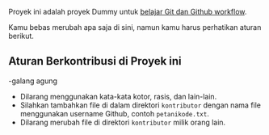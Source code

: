 Proyek ini adalah proyek Dummy untuk [belajar Git
dan Github workflow](https://www.petanikode.com/github-workflow/).

Kamu bebas merubah apa saja di sini, namun kamu harus
perhatikan aturan berikut.

## Aturan Berkontribusi di Proyek ini
-galang agung
- Dilarang menggunakan kata-kata kotor, rasis, dan lain-lain.
- Silahkan tambahkan file di dalam direktori `kontributor` dengan
nama file menggunakan username Github, contoh `petanikode.txt`.
- Dilarang merubah file di direktori `kontributor` milik orang lain.
